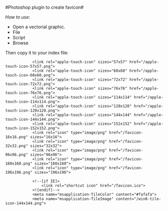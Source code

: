 #Photoshop plugin to create favicon#

*How to use*: 
-	Open a vectorial graphic. 
-	File
-	Script
-	Browse

Then copy it to your index file:

				<link rel="apple-touch-icon" sizes="57x57" href="/apple-touch-icon-57x57.png">
		        <link rel="apple-touch-icon" sizes="60x60" href="/apple-touch-icon-60x60.png">
		        <link rel="apple-touch-icon" sizes="72x72" href="/apple-touch-icon-72x72.png">
		        <link rel="apple-touch-icon" sizes="76x76" href="/apple-touch-icon-76x76.png">
		        <link rel="apple-touch-icon" sizes="114x114" href="/apple-touch-icon-114x114.png">
		        <link rel="apple-touch-icon" sizes="120x120" href="/apple-touch-icon-120x120.png">
		        <link rel="apple-touch-icon" sizes="144x144" href="/apple-touch-icon-144x144.png">
		        <link rel="apple-touch-icon" sizes="152x152" href="/apple-touch-icon-152x152.png">
		        <link rel="icon" type="image/png" href="/favicon-16x16.png" sizes="16x16">
		        <link rel="icon" type="image/png" href="/favicon-32x32.png" sizes="32x32">
		        <link rel="icon" type="image/png" href="/favicon-96x96.png" sizes="96x96">
		        <link rel="icon" type="image/png" href="/favicon-160x160.png" sizes="160x160">
		        <link rel="icon" type="image/png" href="/favicon-196x196.png" sizes="196x196">

		        <!--[if IE]>
		            <link rel="shortcut icon" href="/favicon.ico">
		        <![endif]-->
		        <meta name="msapplication-TileColor" content="#fafafa">
		        <meta name="msapplication-TileImage" content="/win8-tile-icon-144x144.png">